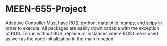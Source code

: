 # MEEN-655-Project
Adaptive Controller
Must have ROS, python, matplotlib, numpy, and scipy in order to execute. All packages are easily downloadable with the exception of ROS.  To run without ROS, replace all instances where ROS.time is used as well as the node initialization in the main function.
